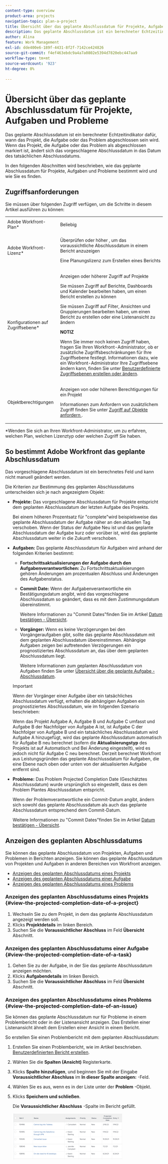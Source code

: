 ```yaml
---
content-type: overview
product-area: projects
navigation-topic: plan-a-project
title: Übersicht über das geplante Abschlussdatum für Projekte, Aufgaben und Probleme
description: Das geplante Abschlussdatum ist ein berechneter Echtzeitindikator dafür, wann das Projekt, die Aufgabe oder das Problem abgeschlossen sein wird. Wenn das Projekt, die Aufgabe oder das Problem als abgeschlossen markiert ist, ändert sich das vorgeschlagene Abschlussdatum in das Datum des tatsächlichen Abschlussdatums.
author: Alina
feature: Work Management
exl-id: dde400e6-189f-4431-8f2f-7142ce424826
source-git-commit: f4ef463ebdc9a4a7a0802e5394d7820ebc447aa9
workflow-type: tm+mt
source-wordcount: '923'
ht-degree: 0%

---
```


# Übersicht über das geplante Abschlussdatum für Projekte, Aufgaben und Probleme

Das geplante Abschlussdatum ist ein berechneter Echtzeitindikator dafür, wann das Projekt, die Aufgabe oder das Problem abgeschlossen sein wird. Wenn das Projekt, die Aufgabe oder das Problem als abgeschlossen markiert ist, ändert sich das vorgeschlagene Abschlussdatum in das Datum des tatsächlichen Abschlussdatums.

In den folgenden Abschnitten wird beschrieben, wie das geplante Abschlussdatum für Projekte, Aufgaben und Probleme bestimmt wird und wie Sie es finden.

## Zugriffsanforderungen

<!--drafted for P&P:

<table style="table-layout:auto"> 
 <col> 
 <col> 
 <tbody> 
  <tr> 
   <td role="rowheader">Adobe Workfront plan*</td> 
   <td> <p>Any</p> </td> 
  </tr> 
  <tr> 
   <td role="rowheader">Adobe Workfront license*</td> 
   <td> 
   <p>For current licenses: 
   <ul><li><p>Contributor or higher to view the Projected Completion Date in a report</p></li> <li><p>A Standard license to create a report</p></li> </ul>
   
   <p>For legacy licenses: 
   <ul><li><p>Review or higher to view the Projected Completion Date in a report</p></li> 
   <li><p>A Plan license to create a report</p> </li></ul>
      </td> 
  </tr> 
  <tr> 
   <td role="rowheader">Access level configurations*</td> 
   <td> <p>View or higher access to Projects</p> <p>You must have Edit access to Reports, Dashboards, Calendars to create a report</p> <p>You must have Edit access to Filters, Views, Groupings to create a report or modify a list view</p> <p><b>NOTE</b>
   
   If you still don't have access, ask your Workfront administrator if they set additional restrictions in your access level. For information on how a Workfront administrator can modify your access level, see <a href="../../../administration-and-setup/add-users/configure-and-grant-access/create-modify-access-levels.md" class="MCXref xref">Create or modify custom access levels</a>.</p> </td> 
  </tr> 
  <tr> 
   <td role="rowheader">Object permissions</td> 
   <td> <p>View or higher permissions to a project</p> <p>For information on requesting additional access, see <a href="../../../workfront-basics/grant-and-request-access-to-objects/request-access.md" class="MCXref xref">Request access to objects </a>.</p> </td> 
  </tr> 
 </tbody> 
</table>
-->

Sie müssen über folgenden Zugriff verfügen, um die Schritte in diesem Artikel ausführen zu können:

<table style="table-layout:auto"> 
 <col> 
 <col> 
 <tbody> 
  <tr> 
   <td role="rowheader">Adobe Workfront-Plan*</td> 
   <td> <p>Beliebig</p> </td> 
  </tr> 
  <tr> 
   <td role="rowheader">Adobe Workfront-Lizenz*</td> 
   <td> <p>Überprüfen oder höher , um das voraussichtliche Abschlussdatum in einem Bericht anzuzeigen</p> <p>Eine Planungslizenz zum Erstellen eines Berichts</p> </td> 
  </tr> 
  <tr> 
   <td role="rowheader">Konfigurationen auf Zugriffsebene*</td> 
   <td> <p>Anzeigen oder höherer Zugriff auf Projekte</p> <p>Sie müssen Zugriff auf Berichte, Dashboards und Kalender bearbeiten haben, um einen Bericht erstellen zu können</p> <p>Sie müssen Zugriff auf Filter, Ansichten und Gruppierungen bearbeiten haben, um einen Bericht zu erstellen oder eine Listenansicht zu ändern</p> <p><b>NOTIZ</b>

Wenn Sie immer noch keinen Zugriff haben, fragen Sie Ihren Workfront-Administrator, ob er zusätzliche Zugriffsbeschränkungen für Ihre Zugriffsebene festlegt. Informationen dazu, wie ein Workfront-Administrator Ihre Zugriffsebene ändern kann, finden Sie unter <a href="../../../administration-and-setup/add-users/configure-and-grant-access/create-modify-access-levels.md" class="MCXref xref">Benutzerdefinierte Zugriffsebenen erstellen oder ändern</a>.</p> </td>
</tr> 
  <tr> 
   <td role="rowheader">Objektberechtigungen</td> 
   <td> <p>Anzeigen von oder höheren Berechtigungen für ein Projekt</p> <p>Informationen zum Anfordern von zusätzlichem Zugriff finden Sie unter <a href="../../../workfront-basics/grant-and-request-access-to-objects/request-access.md" class="MCXref xref">Zugriff auf Objekte anfordern </a>.</p> </td> 
  </tr> 
 </tbody> 
</table>

&#42;Wenden Sie sich an Ihren Workfront-Administrator, um zu erfahren, welchen Plan, welchen Lizenztyp oder welchen Zugriff Sie haben.

## So bestimmt Adobe Workfront das geplante Abschlussdatum

Das vorgeschlagene Abschlussdatum ist ein berechnetes Feld und kann nicht manuell geändert werden.

Die Kriterien zur Bestimmung des geplanten Abschlussdatums unterscheiden sich je nach angezeigtem Objekt:

* **Projekte:** Das vorgeschlagene Abschlussdatum für Projekte entspricht dem geplanten Abschlussdatum der letzten Aufgabe des Projekts.

  Bei einem höheren Prozentsatz für &quot;complete&quot;wird beispielsweise das geplante Abschlussdatum der Aufgabe näher an den aktuellen Tag verschoben. Wenn der Status der Aufgabe Neu ist und das geplante Abschlussdatum der Aufgabe kurz oder vorüber ist, wird das geplante Abschlussdatum weiter in die Zukunft verschoben.

* **Aufgaben:** Das geplante Abschlussdatum für Aufgaben wird anhand der folgenden Kriterien bestimmt:

   * **Fortschrittsaktualisierungen der Aufgabe durch den Aufgabenverantwortlichen:** Zu Fortschrittsaktualisierungen gehören Änderungen am prozentualen Abschluss und Änderungen des Aufgabenstatus.
   * **Commit Date:** Wenn der Aufgabenverantwortliche ein Bestätigungsdatum angibt, wird das vorgeschlagene Abschlussdatum so geändert, dass es mit dem Zustimmungsdatum übereinstimmt.

     Weitere Informationen zu &quot;Commit Dates&quot;finden Sie im Artikel [Datum bestätigen - Übersicht](../../../manage-work/projects/updating-work-in-a-project/overview-of-commit-dates.md).

   * **Vorgänger:** Wenn es keine Verzögerungen bei den Vorgängeraufgaben gibt, sollte das geplante Abschlussdatum mit dem geplanten Abschlussdatum übereinstimmen. Abhängige Aufgaben zeigen bei auftretenden Verzögerungen ein prognostiziertes Abschlussdatum an, das über dem geplanten Abschlussdatum liegt.

     Weitere Informationen zum geplanten Abschlussdatum von Aufgaben finden Sie unter [Übersicht über die geplante Aufgabe - Abschlussdatum](../../../manage-work/tasks/task-information/task-planned-completion-date.md).

  >[!IMPORTANT]
  >
  >Wenn der Vorgänger einer Aufgabe über ein tatsächliches Abschlussdatum verfügt, erhalten die abhängigen Aufgaben ein prognostiziertes Abschlussdatum, wie im folgenden Szenario beschrieben:
  >
  >
  >Wenn das Projekt Aufgabe A, Aufgabe B und Aufgabe C umfasst und Aufgabe B der Nachfolger von Aufgabe A ist, ist Aufgabe C der Nachfolger von Aufgabe B und ein tatsächliches Abschlussdatum wird Aufgabe A hinzugefügt, wird das geplante Abschlussdatum automatisch für Aufgabe B neu berechnet (sofern die **Aktualisierungstyp** des Projekts ist auf Automatisch und Bei Änderung eingestellt), wird es jedoch nicht für Aufgabe C neu berechnet. Derzeit berechnet Workfront aus Leistungsgründen das geplante Abschlussdatum für Aufgaben, die eine Ebene nach oben oder unten von der aktualisierten Aufgabe entfernt sind. 

* **Probleme:** Das Problem Projected Completion Date (Geschätztes Abschlussdatum) wurde ursprünglich so eingestellt, dass es dem Problem Plantes Abschlussdatum entspricht.

  Wenn der Problemverantwortliche ein Commit-Datum angibt, ändern sich sowohl das geplante Abschlussdatum als auch das geplante Abschlussdatum entsprechend dem Commit-Datum.

  Weitere Informationen zu &quot;Commit Dates&quot;finden Sie im Artikel [Datum bestätigen - Übersicht](../../../manage-work/projects/updating-work-in-a-project/overview-of-commit-dates.md).

## Anzeigen des geplanten Abschlussdatums

Sie können das geplante Abschlussdatum von Projekten, Aufgaben und Problemen in Berichten anzeigen. Sie können das geplante Abschlussdatum von Projekten und Aufgaben in anderen Bereichen von Workfront anzeigen. 

* [Anzeigen des geplanten Abschlussdatums eines Projekts](#view-the-projected-completion-date-of-a-project)
* [Anzeigen des geplanten Abschlussdatums einer Aufgabe](#view-the-projected-completion-date-of-a-task)
* [Anzeigen des geplanten Abschlussdatums eines Problems](#view-the-projected-completion-date-of-an-issue)

### Anzeigen des geplanten Abschlussdatums eines Projekts {#view-the-projected-completion-date-of-a-project}

1. Wechseln Sie zu dem Projekt, in dem das geplante Abschlussdatum angezeigt werden soll.
1. Klicks **Projektdetails** im linken Bereich.
1. Suchen Sie die **Voraussichtlicher Abschluss** im Feld **Übersicht** Abschnitt.

### Anzeigen des geplanten Abschlussdatums einer Aufgabe {#view-the-projected-completion-date-of-a-task}

1. Gehen Sie zu der Aufgabe, in der Sie das geplante Abschlussdatum anzeigen möchten.
1. Klicks **Aufgabendetails** im linken Bereich.
1. Suchen Sie die **Voraussichtlicher Abschluss** im Feld **Übersicht** Abschnitt.

### Anzeigen des geplanten Abschlussdatums eines Problems {#view-the-projected-completion-date-of-an-issue}

Sie können das geplante Abschlussdatum nur für Probleme in einem Problembericht oder in der Listenansicht anzeigen. Das Erstellen einer Listenansicht ähnelt dem Erstellen einer Ansicht in einem Bericht.

So erstellen Sie einen Problembericht mit dem geplanten Abschlussdatum:

1. Erstellen Sie einen Problembericht, wie im Artikel beschrieben. [Benutzerdefinierten Bericht erstellen](../../../reports-and-dashboards/reports/creating-and-managing-reports/create-custom-report.md).
1. Wählen Sie die **Spalten (Ansicht)** Registerkarte.
1. Klicks **Spalte hinzufügen**, und beginnen Sie mit der Eingabe **Voraussichtlicher Abschluss** im **In dieser Spalte anzeigen:** -Feld.

1. Wählen Sie es aus, wenn es in der Liste unter der **Problem** -Objekt. 
1. Klicks **Speichern und schließen**.

   Die **Voraussichtlicher Abschluss** -Spalte im Bericht gefüllt. 

   ![](assets/issue-projected-completion-date-in-view-nwe-350x148.png)
